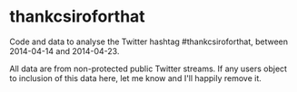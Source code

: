 # thankcsiroforthat

Code and data to analyse the Twitter hashtag #thankcsiroforthat, between 2014-04-14 and 2014-04-23.

All data are from non-protected public Twitter streams. If any users object to inclusion of this data here, let me know and I'll happily remove it.
